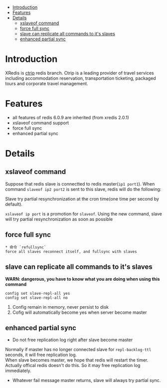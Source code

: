 <!-- MarkdownTOC -->

- [Introduction](#introduction)
- [Features](#features)
- [Details](#details)
  - [xslaveof command](#xslaveof-command)
  - [force full sync](#force-full-sync)
  - [slave can replicate all commands to it's slaves](#slave-can-replicate-all-commands-to-its-slaves)
  - [enhanced partial sync](#enhanced-partial-sync)

<!-- /MarkdownTOC -->


<a name="introduction"></a>
# Introduction
XRedis is [ctrip](http://www.ctrip.com/) redis branch. Ctrip is a leading provider of travel services including accommodation reservation, transportation ticketing, packaged tours and corporate travel management.

<a name="features"></a>
# Features
* all features of redis 6.0.9 are inherited (from xredis 2.0.1)
* xslaveof command support
* force full sync
* enhanced partial sync


<a name="details"></a>
# Details

<a name="xslaveof-command"></a>
## xslaveof command


Suppose that redis slave is connectted to redis master(`ip1 port1`). When command `slaveof ip2 port2` is sent to this slave, redis will do the following:

Slave try partial resynchronization at the cron time(one time per second by default).

`xslaveof ip port` is a promotion for `slaveof`. Using the new command, slave will try partial resynchronization as soon as possible


<a name="force-full-sync"></a>
## force full sync
    * 命令 `refullsync`
    force all slaves reconnect itself, and fullsync with slaves
<a name="slave-can-replicate-all-commands-to-its-slaves"></a>
## slave can replicate all commands to it's slaves
**WARN: dangerous, you have to know what you are doing when using this command**

    config set slave-repl-all yes
    config set slave-repl-all no

1. Config remain in memory, never persist to disk
2. Cofig will automatically become yes when server become master

<a name="enhanced-partial-sync"></a>
## enhanced partial sync
- Do not free replication log right after slave become master

Normally if master has no longer connected slave for `repl-backlog-ttl` seconds, it will free replication log.  
When slave becomes master, we hope that redis will restart the timer. Actually offical redis doesn't do this. So it may free replication log immediately.


- Whatever fail message master returns, slave will always try partial sync.







